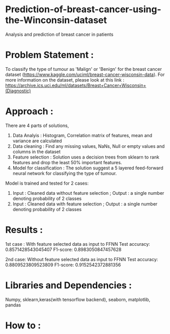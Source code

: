 # Prediction-of-breast-cancer-using-the-Winconsin-dataset
Analysis and prediction of breast cancer in patients 

# Problem Statement : 
To classify the type of tumour as 'Malign' or 'Benign' for the breast cancer dataset (https://www.kaggle.com/uciml/breast-cancer-wisconsin-data). For more information on the dataset, please look at this link : https://archive.ics.uci.edu/ml/datasets/Breast+Cancer+Wisconsin+(Diagnostic)

# Approach : 
There are 4 parts of solutions,

1. Data Analyis : Histogram, Correlation matrix of features, mean and variance are calculated
2. Data cleaning : Find any missing values, NaNs, Null or empty values and columns in the dataset
3. Feature selection : Solution uses a decision trees from sklearn to rank features and drop the least 50% important features.
4. Model for classification : The solution suggest a 5 layered feed-forward neural network for classifying the type of tumour.

Model is trained and tested for 2 cases: 

1. Input : Cleaned data without feature selection ; Output : a single number denoting probability of 2 classes
2. Input : Cleaned data with feature selection ; Output : a single number denoting probability of 2 classes

# Results : 
1st case : With feature selected data as input to FFNN
Test accuracy: 0.8571428543045407
F1-score: 0.8983050847457628

2nd case: Without feature selected data as input to FFNN
Test accuracy: 0.8809523809523809
F1-score: 0.9152542372881356

# Libraries and Dependencies : 
Numpy, sklearn,keras(with tensorflow backend), seaborn, matplotlib, pandas

# How to :
